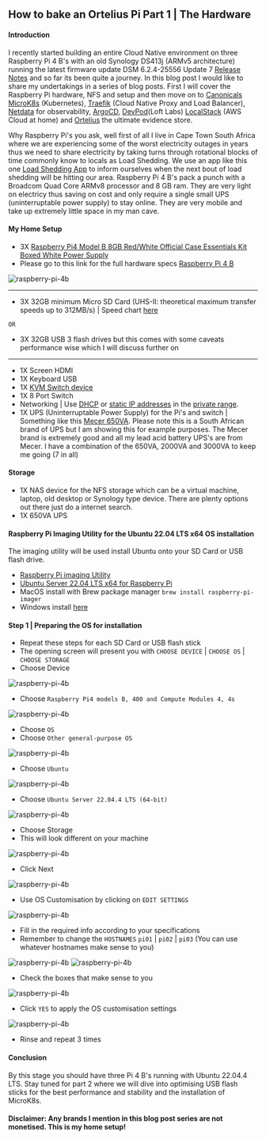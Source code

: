 ## How to bake an Ortelius Pi Part 1 | The Hardware

#### Introduction

I recently started building an entire Cloud Native environment on three Raspberry Pi 4 B's with an old Synology DS413j (ARMv5 architecture) running the latest firmware update DSM 6.2.4-25556 Update 7 [Release Notes](https://www.synology.com/en-af/releaseNote/DSM) and so far its been quite a journey. In this blog post I would like to share my undertakings in a series of blog posts. First I will cover the Raspberry Pi hardware, NFS and setup and then move on to [Canonicals MicroK8s](https://microk8s.io/) (Kubernetes), [Traefik](https://doc.traefik.io/traefik/) (Cloud Native Proxy and Load Balancer), [Netdata](https://www.netdata.cloud/) for observability, [ArgoCD](https://argo-cd.readthedocs.io/en/stable/), [DevPod](https://devpod.sh/)(Loft Labs) [LocalStack](https://www.localstack.cloud/) (AWS Cloud at home) and [Ortelius](https://ortelius.io/) the ultimate evidence store.

Why Raspberry Pi's you ask, well first of all I live in Cape Town South Africa where we are experiencing some of the worst electricity outages in years thus we need to share electricity by taking turns through rotational blocks of time commonly know to locals as Load Shedding. We use an app like this one [Load Shedding App](https://play.google.com/store/apps/details?id=com.abisoft.loadsheddingnotifier&hl=en_ZA&gl=US) to inform ourselves when the next bout of load shedding will be hitting our area. Raspberry Pi 4 B's pack a punch with a Broadcom Quad Core ARMv8 processor and 8 GB ram. They are very light on electricy thus saving on cost and only require a single small UPS (uninterruptable power supply) to stay online. They are very mobile and take up extremely little space in my man cave.

#### My Home Setup
- 3X [Raspberry Pi4 Model B 8GB Red/White Official Case Essentials Kit Boxed White Power Supply](https://www.pishop.co.za/store/custom-kits/raspberry-pi4-model-b-8gb-redwhite-official-case-essentials-kit-boxed-white-power-supply)
- Please go to this link for the full hardware specs [Raspberry Pi 4 B](https://www.raspberrypi.com/products/raspberry-pi-4-model-b/specifications/)

![raspberry-pi-4b](images/how-to-bake-an-ortelius-pi/part01/raspberry-pi-4b.png)

-------------------------------------------------------------------------------------------------------------
- 3X 32GB minimum Micro SD Card (UHS-II: theoretical maximum transfer speeds up to 312MB/s) | Speed chart [here](https://www.kingston.com/en/blog/personal-storage/memory-card-speed-classes)

`OR`

- 3X 32GB USB 3 flash drives but this comes with some caveats performance wise which I will discuss further on
-------------------------------------------------------------------------------------------------------------
- 1X Screen HDMI
- 1X Keyboard USB
- 1X [KVM Switch device](https://www.amazon.com/3-port-kvm-switch/s?k=3+port+kvm+switch)
- 1X 8 Port Switch
- Networking | Use [DHCP](https://www.youtube.com/watch?v=ldtUSSZJCGg) or [static IP addresses](https://www.pcmag.com/how-to/how-to-set-up-a-static-ip-address) in the [private range](https://www.lifewire.com/what-is-a-private-ip-address-2625970).
- 1X UPS (Uninterruptable Power Supply) for the Pi's and switch | Something like this [Mecer 650VA](https://mecer.co.za/mecer-line-interactive-ups/). Please note this is a South African brand of UPS but I am showing this for example purposes. The Mecer brand is extremely good and all my lead acid battery UPS's are from Mecer. I have a combination of the 650VA, 2000VA and 3000VA to keep me going (7 in all)

#### Storage
- 1X NAS device for the NFS storage which can be a virtual machine, laptop, old desktop or Synology type device. There are plenty options out there just do a internet search.
- 1X 650VA UPS

#### Raspberry Pi Imaging Utility for the Ubuntu 22.04 LTS x64 OS installation

The imaging utility will be used install Ubuntu onto your SD Card or USB flash drive.
- [Raspberry Pi imaging Utility](https://www.raspberrypi.com/software/)
- [Ubuntu Server 22.04 LTS x64 for Raspberry Pi](https://ubuntu.com/download/raspberry-pi)
- MacOS install with Brew package manager ```brew install raspberry-pi-imager```
- Windows install [here](https://downloads.raspberrypi.org/imager/imager_latest.exe)

#### Step 1 | Preparing the OS for installation
- Repeat these steps for each SD Card or USB flash stick
- The opening screen will present you with `CHOOSE DEVICE` | `CHOOSE OS` | `CHOOSE STORAGE`
- Choose Device

![raspberry-pi-4b](images/how-to-bake-an-ortelius-pi/part01/00-choose-device-os-storage.png)

- Choose `Raspberry Pi4 models B, 400 and Compute Modules 4, 4s`

![raspberry-pi-4b](images/how-to-bake-an-ortelius-pi/part01/01-choose-device.png)

- Choose `OS`
- Choose `Other general-purpose OS`

![raspberry-pi-4b](images/how-to-bake-an-ortelius-pi/part01/02-choose-other-general-purpose-os.png)

- Choose `Ubuntu`

![raspberry-pi-4b](images/how-to-bake-an-ortelius-pi/part01/03-choose-ubuntu.png)

- Choose `Ubuntu Server 22.04.4 LTS (64-bit)`

![raspberry-pi-4b](images/how-to-bake-an-ortelius-pi/part01/04-choose-ubuntu-server-22-04-4-lts-x64.png)

- Choose Storage
- This will look different on your machine

![raspberry-pi-4b](images/how-to-bake-an-ortelius-pi/part01/05-choose-device-media.png)

- Click Next

![raspberry-pi-4b](images/how-to-bake-an-ortelius-pi/part01/06-click-next.png)

- Use OS Customisation by clicking on `EDIT SETTINGS`

![raspberry-pi-4b](images/how-to-bake-an-ortelius-pi/part01/07-use-os-customisation.png)

- Fill in the required info according to your specifications
- Remember to change the `HOSTNAMES` `pi01` | `pi02` | `pi03` (You can use whatever hostnames make sense to you)

![raspberry-pi-4b](images/how-to-bake-an-ortelius-pi/part01/08-general-settings.png)
![raspberry-pi-4b](images/how-to-bake-an-ortelius-pi/part01/09-enable-ssh-password-auth.png)

- Check the boxes that make sense to you

![raspberry-pi-4b](images/how-to-bake-an-ortelius-pi/part01/10-options.png)

- Click `YES` to apply the OS customisation settings

![raspberry-pi-4b](images/how-to-bake-an-ortelius-pi/part01/11-use-os-customisation-yes.png)

- Rinse and repeat 3 times

#### Conclusion

By this stage you should have three Pi 4 B's running with Ubuntu 22.04.4 LTS. Stay tuned for part 2 where we will dive into optimising USB flash sticks for the best performance and stability and the installation of MicroK8s.

#### Disclaimer: Any brands I mention in this blog post series are not monetised. This is my home setup!
